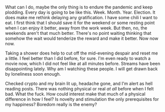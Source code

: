 What can I do, maybe the only thing is to endure the pandemic and keep plodding. Every day is going to be like this. Week. Month. Year. Election. It does make me rethink delaying any gratification. I have some chili I want to eat. I first think that I should save it for the weekend or some resting point when I can enjoy it better, away from the work week. But then, no, the weekends aren't that much better. There's no point waiting thinking that somehow the wait would tenderize the reward and make it better. Now now now.

Taking a shower does help to cut off the mid-evening despair and reset me a little. I feel better than I did before, for sure. I'm even ready to watch a movie now, which I did not feel like at all minutes before. Streams have been disappointing lately. Why am I watching these people. I will get drawn back by loneliness soon enough.

Checked crypto and my brain lit up, headache gone, and I'm alert as hell reading posts. There was nothing physical or real *at all* before when I felt bad. What the fuck. How could interest make that much of a physical difference in how I feel? Is novelty and stimulation the only prerequisites for my happiness? Boredom really is the enemy?
